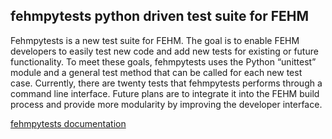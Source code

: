 
## fehmpytests python driven test suite for FEHM ##

Fehmpytests is a new test suite for FEHM. The goal is to enable FEHM developers to easily test new code and add new tests 
for existing or future functionality. To meet these goals, fehmpytests uses the Python “unittest” module and a general test 
method that can be called for each new test case. 
Currently, there are twenty tests that fehmpytests performs through a command line interface. 
Future plans are to integrate it into the FEHM build process and provide more modularity by improving the developer interface.


[fehmpytests documentation](http://lanl.github.io/FEHM/fehmpytests/html/index.html)
